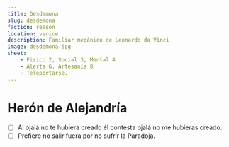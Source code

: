 ```yaml
---
title: Desdemona
slug: desdemona
faction: reason
location: venice
description: Familiar mecánico de Leonardo da Vinci 
image: desdemona.jpg
sheet:
    - Fisico 2, Social 3, Mental 4
    - Alerta 6, Artesanía 8
    - Teleportarse.
---
```


# Herón de Alejandría

<Character slug="heron-de-alejandria" />

- [ ] Al ojalá no te hubiera creado él contesta ojalá no me hubieras creado.
- [ ] Prefiere no salir fuera por no sufrir la Paradoja.
